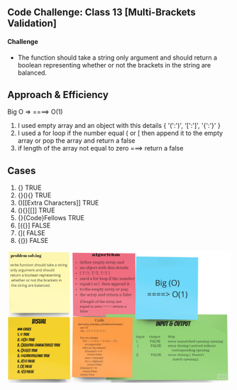## Code Challenge: Class 13 [Multi-Brackets Validation]
#### Challenge
- The function should take a string only argument and should return a boolean representing whether or not the brackets in the string are balanced. 

## Approach & Efficiency

Big O => ====> O(1)

1) I used empty array and an object with this details { '(':')', '[':']', '{':'}' }
2) I used a for loop if the number equal ( or [  then append it to the empty array or pop the array and return a false
3) if length of the array not equal to zero ===> return a false

## Cases
1. {} TRUE 
2. {}(){} TRUE 
3. ()[[Extra Characters]] TRUE 
4. (){}[[]] TRUE 
5. {}{Code}Fellows TRUE 
6. [({}] FALSE 
7. (]( FALSE 
8. {(}) FALSE


![img](../../../assets/Multi-Brackets.jpg)